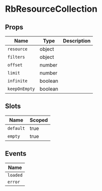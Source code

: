 # RbResourceCollection



## Props

| Name       | Type          | Description     |
|------------|---------------|-----------------|
| `resource` | object |  |
| `filters` | object |  |
| `offset` | number |  |
| `limit` | number |  |
| `infinite` | boolean |  |
| `keepOnEmpty` | boolean |  |

## Slots

| Name       | Scoped        |
|------------|---------------|
| `default` | true |
| `empty` | true |

## Events

| Name       |
|------------|
| `loaded` |
| `error` |

